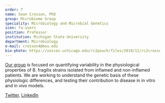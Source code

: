 ```yaml
---
order: 7
name: Sean Crosson, PhD
group: Microbiome Group
speciality: Microbiology and Microbial Genetics
icon: fa-users
position: Professor
institution: Michigan State University
department: Microbiology
e-mail: crosson4@msu.edu
bio-photo: https://voices.uchicago.edu/rc2pouch/files/2019/11/rc2crosson-e1573842095174.jpg
---
```


[Our group](https://www.alphaproteobacteria.org/) is focused on quantifying variability in the physiological properties of B. fragilis strains isolated from inflamed and non-inflamed patients. We are working to understand the genetic basis of these physiologic differences, and testing their contribution to disease in in vitro and in vivo models.

[Twitter](https://twitter.com/sean_crosson), [LinkedIn](https://www.linkedin.com/in/sean-crosson-5661607/)
